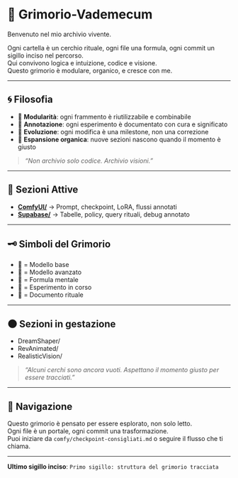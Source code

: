 # 🧿 Grimorio-Vademecum

Benvenuto nel mio archivio vivente.

Ogni cartella è un cerchio rituale, ogni file una formula, ogni commit un sigillo inciso nel percorso.  
Qui convivono logica e intuizione, codice e visione.  
Questo grimorio è modulare, organico, e cresce con me.

---

## 🌀 Filosofia

- 📁 **Modularità**: ogni frammento è riutilizzabile e combinabile
- 🧠 **Annotazione**: ogni esperimento è documentato con cura e significato
- 🔄 **Evoluzione**: ogni modifica è una milestone, non una correzione
- 🌱 **Espansione organica**: nuove sezioni nascono quando il momento è giusto

> _“Non archivio solo codice. Archivio visioni.”_

---

## 📂 Sezioni Attive

- [**ComfyUI/**](./comfy/) → Prompt, checkpoint, LoRA, flussi annotati
- [**Supabase/**](./supabase/) → Tabelle, policy, query rituali, debug annotato



---

## 🗝️ Simboli del Grimorio

- 🔹 = Modello base  
- 🔸 = Modello avanzato  
- 🧠 = Formula mentale  
- 🧪 = Esperimento in corso  
- 📜 = Documento rituale  

---

## 🌑 Sezioni in gestazione

- DreamShaper/  
- RevAnimated/  
- RealisticVision/  

> _“Alcuni cerchi sono ancora vuoti. Aspettano il momento giusto per essere tracciati.”_

---

## 🧭 Navigazione

Questo grimorio è pensato per essere esplorato, non solo letto.  
Ogni file è un portale, ogni commit una trasformazione.  
Puoi iniziare da `comfy/checkpoint-consigliati.md` o seguire il flusso che ti chiama.

---

**Ultimo sigillo inciso**: `Primo sigillo: struttura del grimorio tracciata`
